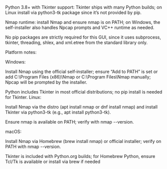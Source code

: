 Python 3.8+ with Tkinter support: Tkinter ships with many Python builds; on Linux install via python3-tk package since it’s not provided by pip.

Nmap runtime: install Nmap and ensure nmap is on PATH; on Windows, the self-installer also handles Npcap prompts and VC++ runtime as needed.

No pip packages are strictly required for this GUI, since it uses subprocess, tkinter, threading, shlex, and xml.etree from the standard library only.

Platform notes:

Windows:

Install Nmap using the official self‑installer; ensure “Add to PATH” is set or add C:\Program Files (x86)\Nmap or C:\Program Files\Nmap manually; Npcap will be prompted by the installer.

Python includes Tkinter in most official distributions; no pip install is needed for Tkinter.
Linux:

Install Nmap via the distro (apt install nmap or dnf install nmap) and install Tkinter via python3-tk (e.g., apt install python3-tk).

Ensure nmap is available on PATH; verify with nmap --version.

macOS:

Install Nmap via Homebrew (brew install nmap) or official installer; verify on PATH with nmap --version.

Tkinter is included with Python.org builds; for Homebrew Python, ensure Tcl/Tk is available or install via brew if needed